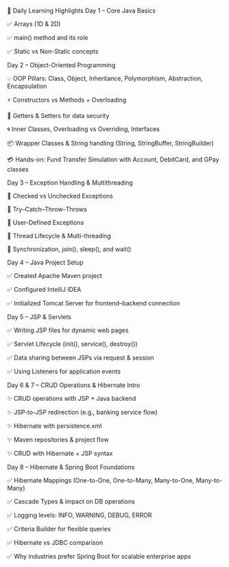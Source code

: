 📅 Daily Learning Highlights
Day 1 – Core Java Basics

✅ Arrays (1D & 2D)

✅ main() method and its role

✅ Static vs Non-Static concepts

Day 2 – Object-Oriented Programming

💡 OOP Pillars: Class, Object, Inheritance, Polymorphism, Abstraction, Encapsulation

⚡ Constructors vs Methods + Overloading

🔑 Getters & Setters for data security

🌀 Inner Classes, Overloading vs Overriding, Interfaces

📦 Wrapper Classes & String handling (String, StringBuffer, StringBuilder)

💳 Hands-on: Fund Transfer Simulation with Account, DebitCard, and GPay classes

Day 3 – Exception Handling & Multithreading

🔹 Checked vs Unchecked Exceptions

🔹 Try–Catch–Throw–Throws

🚨 User-Defined Exceptions

🔹 Thread Lifecycle & Multi-threading

🔹 Synchronization, join(), sleep(), and wait()

Day 4 – Java Project Setup

✅ Created Apache Maven project

✅ Configured IntelliJ IDEA

✅ Initialized Tomcat Server for frontend–backend connection

Day 5 – JSP & Servlets

✅ Writing JSP files for dynamic web pages

✅ Servlet Lifecycle (init(), service(), destroy())

✅ Data sharing between JSPs via request & session

✅ Using Listeners for application events

Day 6 & 7 – CRUD Operations & Hibernate Intro

✨ CRUD operations with JSP + Java backend

✨ JSP-to-JSP redirection (e.g., banking service flow)

✨ Hibernate with persistence.xml

✨ Maven repositories & project flow

✨ CRUD with Hibernate + JSP syntax

Day 8 – Hibernate & Spring Boot Foundations

✅ Hibernate Mappings (One-to-One, One-to-Many, Many-to-One, Many-to-Many)

✅ Cascade Types & impact on DB operations

✅ Logging levels: INFO, WARNING, DEBUG, ERROR

✅ Criteria Builder for flexible queries

✅ Hibernate vs JDBC comparison

✅ Why industries prefer Spring Boot for scalable enterprise apps

